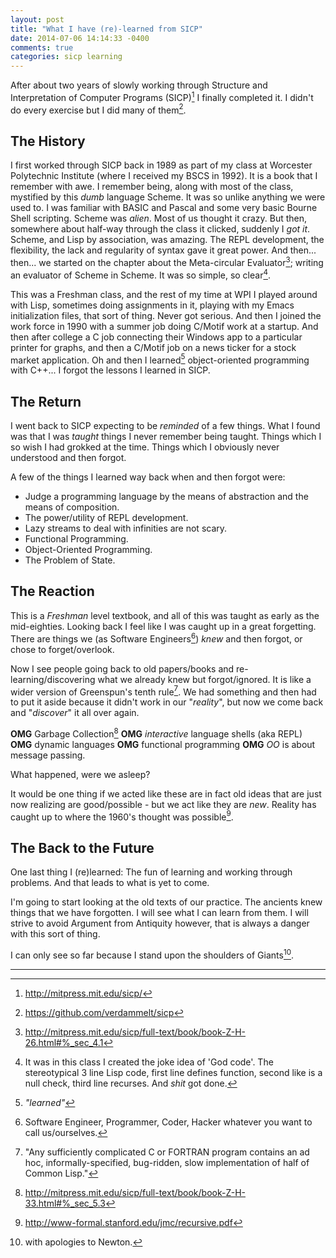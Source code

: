 ```yaml
---
layout: post
title: "What I have (re)-learned from SICP"
date: 2014-07-06 14:14:33 -0400
comments: true
categories: sicp learning
---
```


After about two years of slowly working through Structure and
Interpretation of Computer Programs (SICP)[^1] I finally completed it.
I didn't do every exercise but I did many of them[^2].

## The History

I first worked through SICP back in 1989 as part of my class at
Worcester Polytechnic Institute (where I received my BSCS in 1992). It
is a book that I remember with awe. I remember being, along with most
of the class, mystified by this *dumb* language Scheme. It was so
unlike anything we were used to. I was familiar with BASIC and Pascal
and some very basic Bourne Shell scripting. Scheme was *alien*. Most
of us thought it crazy. But then, somewhere about half-way through the
class it clicked, suddenly I *got it*. Scheme, and Lisp by
association, was amazing. The REPL development, the flexibility, the
lack and regularity of syntax gave it great power. And then... then...
we started on the chapter about the Meta-circular Evaluator[^3];
writing an evaluator of Scheme in Scheme. It was so simple, so
clear[^4].

This was a Freshman class, and the rest of my time at WPI I played
around with Lisp, sometimes doing assignments in it, playing with my
Emacs initialization files, that sort of thing. Never got serious. And
then I joined the work force in 1990 with a summer job doing C/Motif
work at a startup. And then after college a C job connecting their
Windows app to a particular printer for graphs, and then a C/Motif job
on a news ticker for a stock market application. Oh and then I
learned[^5] object-oriented programming with C++... I forgot the
lessons I learned in SICP.

## The Return

I went back to SICP expecting to be *reminded* of a few things. What I
found was that I was *taught* things I never remember being taught.
Things which I so wish I had grokked at the time. Things which I
obviously never understood and then forgot.

A few of the things I learned way back when and then forgot were:

  - Judge a programming language by the means of abstraction and the
    means of composition.
  - The power/utility of REPL development.
  - Lazy streams to deal with infinities are not scary.
  - Functional Programming.
  - Object-Oriented Programming.
  - The Problem of State.

## The Reaction

This is a *Freshman* level textbook, and all of this was taught as
early as the mid-eighties. Looking back I feel like I was caught up in
a great forgetting. There are things we (as Software Engineers[^6])
*knew* and then forgot, or chose to forget/overlook.

Now I see people going back to old papers/books and
re-learning/discovering what we already knew but forgot/ignored. It is
like a wider version of Greenspun's tenth rule[^7]. We had something
and then had to put it aside because it didn't work in our
"*reality*", but now we come back and "*discover*" it all over again.

**OMG** Garbage Collection[^8] **OMG** *interactive* language shells
(aka REPL) **OMG** dynamic languages **OMG** functional programming
**OMG** *OO* is about message passing.

What happened, were we asleep?

It would be one thing if we acted like these are in fact old ideas
that are just now realizing are good/possible - but we act like they
are *new*. Reality has caught up to where the 1960's thought was
possible[^9].

## The Back to the Future

One last thing I (re)learned: The fun of learning and working through
problems. And that leads to what is yet to come.

I'm going to start looking at the old texts of our practice. The
ancients knew things that we have forgotten. I will see what I can
learn from them. I will strive to avoid Argument from Antiquity
however, that is always a danger with this sort of thing.

I can only see so far because I stand upon the shoulders of Giants[^10].

----
[^1]: http://mitpress.mit.edu/sicp/

[^2]: https://github.com/verdammelt/sicp

[^3]: http://mitpress.mit.edu/sicp/full-text/book/book-Z-H-26.html#%_sec_4.1

[^4]: It was in this class I created the joke idea of 'God code'. The
      stereotypical 3 line Lisp code, first line defines function,
      second like is a null check, third line recurses. And *shit* got
      done.

[^5]: *"*learned*"*

[^6]: Software Engineer, Programmer, Coder, Hacker whatever you want
      to call us/ourselves.

[^7]: "Any sufficiently complicated C or FORTRAN program contains an
      ad hoc, informally-specified, bug-ridden, slow implementation of
      half of Common Lisp."

[^8]: http://mitpress.mit.edu/sicp/full-text/book/book-Z-H-33.html#%_sec_5.3

[^9]: http://www-formal.stanford.edu/jmc/recursive.pdf

[^10]: with apologies to Newton.
